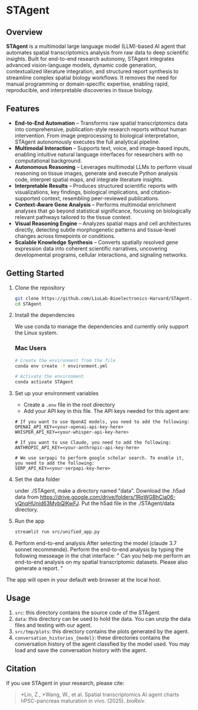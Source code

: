 # STAgent

## Overview  
**STAgent** is a multimodal large language model (LLM)-based AI agent that automates spatial transcriptomics analysis from raw data to deep scientific insights. Built for end-to-end research autonomy, STAgent integrates advanced vision-language models, dynamic code generation, contextualized literature integration, and structured report synthesis to streamline complex spatial biology workflows. It removes the need for manual programming or domain-specific expertise, enabling rapid, reproducible, and interpretable discoveries in tissue biology.

## Features  
- **End-to-End Automation** – Transforms raw spatial transcriptomics data into comprehensive, publication-style research reports without human intervention. From image preprocessing to biological interpretation, STAgent autonomously executes the full analytical pipeline.  
- **Multimodal Interaction** – Supports text, voice, and image-based inputs, enabling intuitive natural language interfaces for researchers with no computational background.  
- **Autonomous Reasoning** – Leverages multimodal LLMs to perform visual reasoning on tissue images, generate and execute Python analysis code, interpret spatial maps, and integrate literature insights.  
- **Interpretable Results** – Produces structured scientific reports with visualizations, key findings, biological implications, and citation-supported context, resembling peer-reviewed publications.  
- **Context-Aware Gene Analysis** – Performs multimodal enrichment analyses that go beyond statistical significance, focusing on biologically relevant pathways tailored to the tissue context.  
- **Visual Reasoning Engine** – Analyzes spatial maps and cell architectures directly, detecting subtle morphogenetic patterns and tissue-level changes across timepoints or conditions.  
- **Scalable Knowledge Synthesis** – Converts spatially resolved gene expression data into coherent scientific narratives, uncovering developmental programs, cellular interactions, and signaling networks.

## Getting Started

1. Clone the repository
   ```bash
   git clone https://github.com/LiuLab-Bioelectronics-Harvard/STAgent.git
   cd STAgent
   ```

2. Install the dependencies

   We use conda to manage the dependencies and currently only support the Linux system.

   ### Mac Users

   ```bash
   # Create the environment from the file
   conda env create -f environment.yml
   
   # Activate the environment
   conda activate STAgent
   ```

3. Set up your environment variables
   - Create a `.env` file in the root directory
   - Add your API key in this file. The API keys needed for this agent are:
    ```
    # If you want to use OpenAI models, you need to add the following:
    OPENAI_API_KEY=<your-openai-api-key-here>
    WHISPER_API_KEY=<your-whisper-api-key-here>

    # If you want to use Claude, you need to add the following:
    ANTHROPIC_API_KEY=<your-anthropic-api-key-here>

    # We use serpapi to perform google scholar search. To enable it, you need to add the following:
    SERP_API_KEY=<your-serpapi-key-here>
    ```

4. Set the data folder

   under ./STAgent, make a directory named "data". Download the .h5ad data from https://drive.google.com/drive/folders/1RqWGBhCia06-vQnqHUnid63MybQIKwFJ. Put the h5ad file in the ./STAgent/data directory. 

5. Run the app
   ```bash
   streamlit run src/unified_app.py
   ```

6. Perform end-to-end analysis
   After selecting the model (claude 3.7 sonnet recommende). Perform the end-to-end analysis by typing the following messeage in the chat interface:
   "
   Can you help me perform an end-to-end analysis on my spatial transcriptomic datasets. Please also generate a report.
   "


The app will open in your default web browser at the local host.

## Usage
1. `src`: this directory contains the source code of the STAgent.
2. `data`: this directory can be used to hold the data. You can unzip the data files and testing with our agent.
3. `src/tmp/plots`: this directory contains the plots generated by the agent.
4. `conversation_histories_{model}`: these directories contains the conversation history of the agent classfied by the model used. You may load and save the conversation history with the agent.


## Citation  
If you use STAgent in your research, please cite:  
> *Lin, Z., *Wang, W., et al. Spatial transcriptomics AI agent charts hPSC-pancreas maturation in vivo. (2025). _bioRxiv_.
